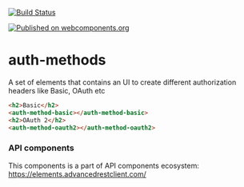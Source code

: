 [![Build Status](https://travis-ci.org/advanced-rest-client/api-url-data-model.svg?branch=stage)](https://travis-ci.org/advanced-rest-client/auth-methods)

[![Published on webcomponents.org](https://img.shields.io/badge/webcomponents.org-published-blue.svg)](https://www.webcomponents.org/element/advanced-rest-client/auth-methods)

# auth-methods

A set of elements that contains an UI to create different authorization headers like Basic, OAuth etc

<!---
```
<custom-element-demo>
  <template>
    <link rel="import" href="auth-method-basic.html">
    <link rel="import" href="auth-method-oauth2.html">
    <next-code-block></next-code-block>
  </template>
</custom-element-demo>
```
-->

```html
<h2>Basic</h2>
<auth-method-basic></auth-method-basic>
<h2>OAuth 2</h2>
<auth-method-oauth2></auth-method-oauth2>
```

### API components

This components is a part of API components ecosystem: https://elements.advancedrestclient.com/
